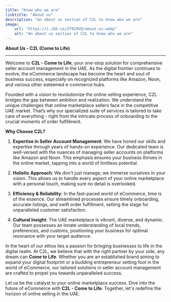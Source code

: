 ```yaml
---
title: "Know who we are"
linktitle: "About us"
description: "An about us section of C2L to know who we are"
image:
    url: "https://i.ibb.co/Zf929VQ/about-us.webp"
    alt: "An about us section of C2L to know who we are"
---
```


**About Us - C2L (Come to Life)**

---

Welcome to **C2L - Come to Life**, your one-stop solution for comprehensive seller account management in the UAE. As the digital frontier continues to evolve, the eCommerce landscape has become the heart and soul of business success, especially on recognized platforms like Amazon, Noon, and various other esteemed e-commerce hubs.

Founded with a vision to revolutionize the online selling experience, C2L bridges the gap between ambition and realization. We understand the unique challenges that online marketplace sellers face in the competitive UAE market. That’s why our specialized suite of services is tailored to take care of everything - right from the intricate process of onboarding to the crucial moments of order fulfillment.

**Why Choose C2L?**

1. **Expertise in Seller Account Management**: We have honed our skills and expertise through years of hands-on experience. Our dedicated team is well-versed with the nuances of managing seller accounts on platforms like Amazon and Noon. This emphasis ensures your business thrives in the online market, tapping into a world of limitless potential.

2. **Holistic Approach**: We don't just manage; we immerse ourselves in your vision. This allows us to handle every aspect of your online marketplace with a personal touch, making sure no detail is overlooked.

3. **Efficiency & Reliability**: In the fast-paced world of eCommerce, time is of the essence. Our streamlined processes ensure timely onboarding, accurate listings, and swift order fulfillment, setting the stage for unparalleled customer satisfaction.

4. **Cultural Insight**: The UAE marketplace is vibrant, diverse, and dynamic. Our team possesses an innate understanding of local trends, preferences, and customs, positioning your business for optimal resonance with your target audience.

In the heart of our ethos lies a passion for bringing businesses to life in the digital realm. At C2L, we believe that with the right partner by your side, any dream can **Come to Life**. Whether you are an established brand aiming to expand your digital footprint or a budding entrepreneur setting foot in the world of eCommerce, our tailored solutions in seller account management are crafted to propel you towards unparalleled success.

Let us be the catalyst to your online marketplace success. Dive into the future of eCommerce with **C2L - Come to Life**. Together, let's redefine the horizon of online selling in the UAE.